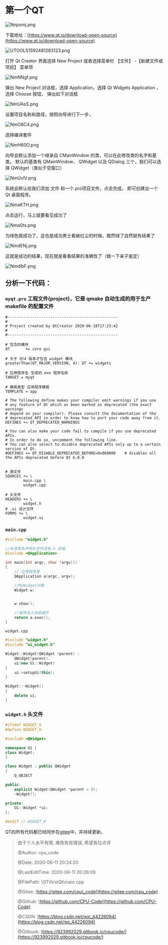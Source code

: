 # 第一个QT

![Nnpxmj.png](https://s1.ax1x.com/2020/06/18/Nnpxmj.png)

下载地址：[https://www.qt.io/download-open-source](https://www.qt.io/download-open-source)

![UTOOLS1592481283123.png](http://yanxuan.nosdn.127.net/c80fd0a922a0b6e76fdcf92cef6117f7.png)

打开 Qt Creator 界面选择 New Project 或者选择菜单栏 【文件】 -【新建文件或项目】 菜单项

![NmNNgf.png](https://s1.ax1x.com/2020/06/18/NmNNgf.png)

弹出 New Project 对话框，选择 Application，选择 Qt Widgets Application ，选择 Choose 按钮， 弹出如下对话框

![NmUAsS.png](https://s1.ax1x.com/2020/06/18/NmUAsS.png)

设置项目名称和路径，按照向导进行下一步，

![NmO8C4.png](https://s1.ax1x.com/2020/06/18/NmO8C4.png)

选择编译套件

![NmH60O.png](https://s1.ax1x.com/2020/06/18/NmH60O.png)

向导会默认添加一个继承自 CMainWindow 的类，可以在此修改类的名字和基类。 默认的基类有 QMainWindow、 QWidget 以及 QDialog 三个，我们可以选择 QWidget（类似于空窗口）

![NmUvlV.png](https://s1.ax1x.com/2020/06/18/NmUvlV.png)

系统会默认给我们添加 文件 和一个.pro项目文件，点击完成， 即可创建出一个 Qt 桌面程序。

![NmaKTH.png](https://s1.ax1x.com/2020/06/18/NmaKTH.png)

点击运行，马上就要看见成功了

![Nma0ts.png](https://s1.ax1x.com/2020/06/18/Nma0ts.png)

为绿色就成功了，这也是成功男士看破红尘的时候，既然绿了自然就有结果了

![NmdENj.png](https://s1.ax1x.com/2020/06/18/NmdENj.png)

这就是成功的结果，现在就是看看结果的准确性了（做一下亲子鉴定）

![NmdlbF.png](https://s1.ax1x.com/2020/06/18/NmdlbF.png)

## 分析一下代码：

### `myqt.pro` 工程文件\(project\)，它是 qmake 自动生成的用于生产 makefile 的配置文件

```text
#-------------------------------------------------
#
# Project created by QtCreator 2020-06-18T17:23:42
#
#-------------------------------------------------

# 包含的模块
QT       += core gui

# 大于 Qt4 版本才包含 widget 模块
greaterThan(QT_MAJOR_VERSION, 4): QT += widgets

# 应用程序名 生成的.exe 程序名称
TARGET = myqt

# 模板类型 应用程序模板
TEMPLATE = app

# The following define makes your compiler emit warnings if you use
# any feature of Qt which as been marked as deprecated (the exact warnings
# depend on your compiler). Please consult the documentation of the
# deprecated API in order to know how to port your code away from it.
DEFINES += QT_DEPRECATED_WARNINGS

# You can also make your code fail to compile if you use deprecated APIs.
# In order to do so, uncomment the following line.
# You can also select to disable deprecated APIs only up to a certain version of Qt.
#DEFINES += QT_DISABLE_DEPRECATED_BEFORE=0x060000    # disables all the APIs deprecated before Qt 6.0.0


# 源文件
SOURCES += \
        main.cpp \
        widget.cpp

# 头文件
HEADERS += \
        widget.h
# .ui 设计文件
FORMS += \
        widget.ui
```

### `main.cpp`

```cpp
#include "widget.h"

//标准类名声明头文件没有.h 后缀
#include <QApplication>

int main(int argc, char *argv[])
{
    // 应用程序类
    QApplication a(argc, argv);

    //MyWidget对象
    Widget w;


    w.show();

    //程序进入消息循环
    return a.exec();
}
```

`widget.cpp`

```cpp
#include "widget.h"
#include "ui_widget.h"

Widget::Widget(QWidget *parent) :
    QWidget(parent),
    ui(new Ui::Widget)
{
    ui->setupUi(this);
}

Widget::~Widget()
{
    delete ui;
}
```

### `widget.h` 头文件

```cpp
#ifndef WIDGET_H
#define WIDGET_H

#include <QWidget>

namespace Ui {
class Widget;
}

class Widget : public QWidget
{
    Q_OBJECT

public:
    explicit Widget(QWidget *parent = 0);
    ~Widget();

private:
    Ui::Widget *ui;
};

#endif // WIDGET_H
```

QT的所有代码都已经同步在[gitee](https://gitee.com/cpu_code/QT)中，并持续更新。

> 由于个人水平有限, 难免有些错误, 希望各位点评
>
> @Author: cpu\_code
>
> @Date: 2020-06-11 20:24:20
>
> @LastEditTime: 2020-06-11 20:26:09
>
> @FilePath: \QT\firstQt\main.cpp
>
> @Gitee: [https://gitee.com/cpu\_code](https://gitee.com/cpu_code)
>
> @Github: [https://github.com/CPU-Code](https://github.com/CPU-Code)
>
> @CSDN: [https://blog.csdn.net/qq\_44226094](https://blog.csdn.net/qq_44226094)
>
> @Gitbook: [https://923992029.gitbook.io/cpucode/](https://923992029.gitbook.io/cpucode/)


